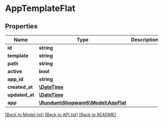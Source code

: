 # AppTemplateFlat

## Properties
Name | Type | Description | Notes
------------ | ------------- | ------------- | -------------
**id** | **string** |  | [optional] 
**template** | **string** |  | 
**path** | **string** |  | 
**active** | **bool** |  | 
**app_id** | **string** |  | 
**created_at** | [**\DateTime**](\DateTime.md) |  | 
**updated_at** | [**\DateTime**](\DateTime.md) |  | [optional] 
**app** | [**\Rundum\Shopware6\Model\AppFlat**](AppFlat.md) |  | [optional] 

[[Back to Model list]](../../README.md#documentation-for-models) [[Back to API list]](../../README.md#documentation-for-api-endpoints) [[Back to README]](../../README.md)

